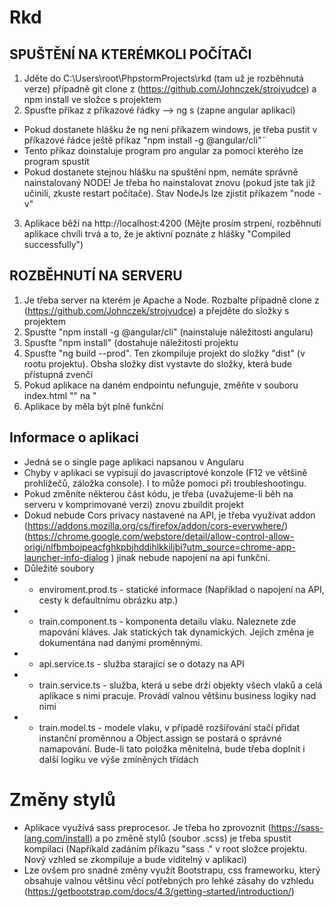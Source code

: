 # Rkd
## SPUŠTĚNÍ NA KTERÉMKOLI POČÍTAČI
1. Jděte do C:\Users\root\PhpstormProjects\rkd (tam už je rozběhnutá verze) případně git clone z (https://github.com/Johnczek/strojvudce) a npm install ve složce s projektem
2. Spusťte příkaz z příkazové řádky --> ng s (zapne angular aplikaci)
- Pokud dostanete hlášku že ng není příkazem windows, je třeba pustit v příkazové řádce ještě příkaz "npm install -g @angular/cli"¨
- Tento příkaz doinstaluje program pro angular za pomocí kterého lze program spustit
- Pokud dostanete stejnou hlášku na spuštění npm, nemáte správně nainstalovaný NODE! Je třeba ho nainstalovat znovu (pokud jste tak již učinili, zkuste restart počítače). Stav NodeJs lze zjistit příkazem "node -v"
3. Aplikace běží na http://localhost:4200 (Mějte prosím strpení, rozběhnutí aplikace chvíli trvá a to, že je aktivní poznáte z hlášky "Compiled successfully")


## ROZBĚHNUTÍ NA SERVERU
1. Je třeba server na kterém je Apache a Node. Rozbalte případně clone z (https://github.com/Johnczek/strojvudce) a přejděte do složky s projektem
2. Spusťte "npm install -g @angular/cli" (nainstaluje náležitosti angularu)
3. Spusťte "npm install" (dostahuje náležitosti projektu
4. Spusťte "ng build --prod". Ten zkompiluje projekt do složky "dist" (v rootu projektu). Obsha složky dist vystavte do složky, která bude přístupná zvenčí
5. Pokud aplikace na daném endpointu nefunguje, změňte v souboru index.html "<base href="/">" na "<base href="./">
6. Aplikace by měla být plně funkční


## Informace o aplikaci
- Jedná se o single page aplikaci napsanou v Angularu
- Chyby v aplikaci se vypisují do javascriptové konzole (F12 ve většině prohlížečů, záložka console). I to může pomoci při troubleshootingu.
- Pokud změníte některou část kódu, je třeba (uvažujeme-li běh na serveru v komprimované verzi) znovu zbuildit projekt
- Dokud nebude Cors privacy nastavené na API, je třeba využívat addon (https://addons.mozilla.org/cs/firefox/addon/cors-everywhere/) (https://chrome.google.com/webstore/detail/allow-control-allow-origi/nlfbmbojpeacfghkpbjhddihlkkiljbi?utm_source=chrome-app-launcher-info-dialog ) jinak nebude napojení na api funkční.
- Důležité soubory
- - enviroment.prod.ts - statické informace (Například o napojení na API, cesty k defaultnímu obrázku atp.)
- - train.component.ts - komponenta detailu vlaku. Naleznete zde mapování kláves. Jak statických tak dynamických. Jejich změna je dokumentána nad danými proměnnými. 
- - api.service.ts - služba starající se o dotazy na API
- - train.service.ts - služba, která u sebe drží objekty všech vlaků a celá aplikace s nimi pracuje. Provádí valnou většinu business logiky nad nimi
- - train.model.ts - modele vlaku, v případě rozšiřování stačí přidat instanční proměnnou a Object.assign se postará o správné namapování. Bude-li tato položka měnitelná, bude třeba doplnit i další logiku ve výše zmíněných třídách

# Změny stylů
- Aplikace využívá sass preprocesor. Je třeba ho zprovoznit (https://sass-lang.com/install) a po změně stylů (soubor .scss) je třeba spustit kompilaci (Napříkald zadáním příkazu "sass ." v root složce projektu. Nový vzhled se zkompiluje a bude viditelný v aplikaci)
- Lze ovšem pro snadné změny využít Bootstrapu, css frameworku, který obsahuje valnou většinu věcí potřebných pro lehké zásahy do vzhledu (https://getbootstrap.com/docs/4.3/getting-started/introduction/)

